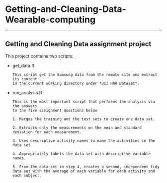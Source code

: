 # Getting-and-Cleaning-Data-Wearable-computing

___

## Getting and Cleaning Data assignment project

This project contains two scripts:

+ get_data.R

      This script get the Samsung data from the remote site and extract its content 
      in the current working directory under *UCI HAR Dataset*.

+ run_analysis.R

      This is the most important script that performs the analysis via the answers 
      to the five assignment questions below
      
      1. Merges the training and the test sets to create one data set.
      
      2. Extracts only the measurements on the mean and standard deviation for each measurement.
      
      3. Uses descriptive activity names to name the activities in the data set
      
      4. Appropriately labels the data set with descriptive variable names.
      
      5. From the data set in step 4, creates a second, independent tidy data set with the average of each variable for each activity and each subject.


